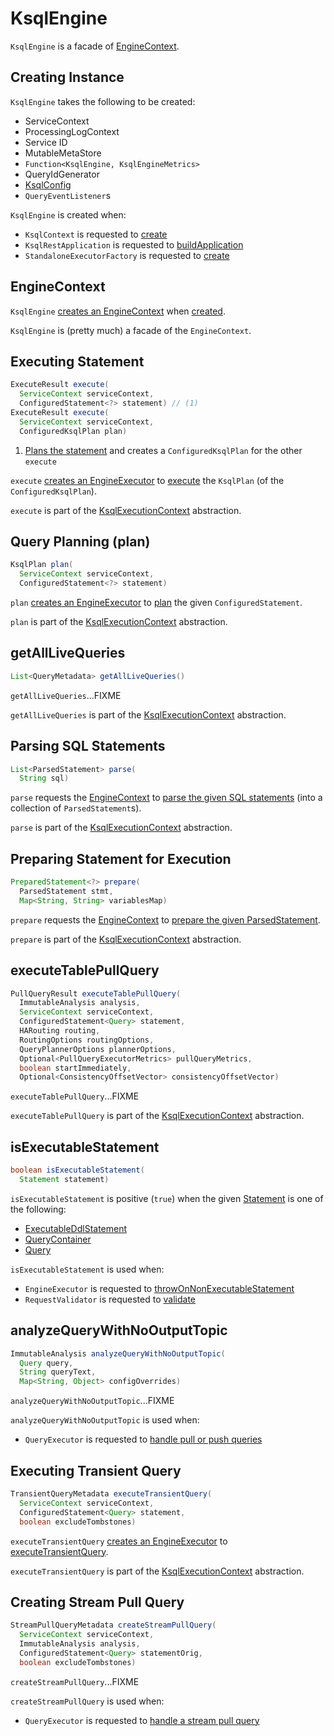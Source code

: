 # KsqlEngine

`KsqlEngine` is a facade of [EngineContext](#primaryContext).

## Creating Instance

`KsqlEngine` takes the following to be created:

* <span id="serviceContext"> ServiceContext
* <span id="processingLogContext"> ProcessingLogContext
* <span id="serviceId"> Service ID
* <span id="metaStore"> MutableMetaStore
* <span id="engineMetricsFactory"> `Function<KsqlEngine, KsqlEngineMetrics>`
* <span id="queryIdGenerator"> QueryIdGenerator
* <span id="ksqlConfig"> [KsqlConfig](KsqlConfig.md)
* <span id="queryEventListeners"> `QueryEventListener`s

`KsqlEngine` is created when:

* `KsqlContext` is requested to [create](embedded/KsqlContext.md#create)
* `KsqlRestApplication` is requested to [buildApplication](rest/KsqlRestApplication.md#buildApplication)
* `StandaloneExecutorFactory` is requested to [create](rest/StandaloneExecutorFactory.md#create)

## <span id="primaryContext"> EngineContext

`KsqlEngine` [creates an EngineContext](EngineContext.md#create) when [created](#creating-instance).

`KsqlEngine` is (pretty much) a facade of the `EngineContext`.

## <span id="execute"> Executing Statement

```java
ExecuteResult execute(
  ServiceContext serviceContext,
  ConfiguredStatement<?> statement) // (1)
ExecuteResult execute(
  ServiceContext serviceContext,
  ConfiguredKsqlPlan plan)
```

1. [Plans the statement](#plan) and creates a `ConfiguredKsqlPlan` for the other `execute`

`execute` [creates an EngineExecutor](EngineExecutor.md#create) to [execute](EngineExecutor.md#execute) the `KsqlPlan` (of the `ConfiguredKsqlPlan`).

`execute` is part of the [KsqlExecutionContext](KsqlExecutionContext.md#execute) abstraction.

## <span id="plan"> Query Planning (plan)

```java
KsqlPlan plan(
  ServiceContext serviceContext,
  ConfiguredStatement<?> statement)
```

`plan` [creates an EngineExecutor](EngineExecutor.md#create) to [plan](EngineExecutor.md#plan) the given `ConfiguredStatement`.

`plan` is part of the [KsqlExecutionContext](KsqlExecutionContext.md#plan) abstraction.

## <span id="getAllLiveQueries"> getAllLiveQueries

```java
List<QueryMetadata> getAllLiveQueries()
```

`getAllLiveQueries`...FIXME

`getAllLiveQueries` is part of the [KsqlExecutionContext](KsqlExecutionContext.md#getAllLiveQueries) abstraction.

## <span id="parse"> Parsing SQL Statements

```java
List<ParsedStatement> parse(
  String sql)
```

`parse` requests the [EngineContext](#primaryContext) to [parse the given SQL statements](EngineContext.md#parse) (into a collection of `ParsedStatement`s).

`parse` is part of the [KsqlExecutionContext](KsqlExecutionContext.md#parse) abstraction.

## <span id="prepare"> Preparing Statement for Execution

```java
PreparedStatement<?> prepare(
  ParsedStatement stmt,
  Map<String, String> variablesMap)
```

`prepare` requests the [EngineContext](#primaryContext) to [prepare the given ParsedStatement](EngineContext.md#prepare).

`prepare` is part of the [KsqlExecutionContext](KsqlExecutionContext.md#prepare) abstraction.

## <span id="executeTablePullQuery"> executeTablePullQuery

```java
PullQueryResult executeTablePullQuery(
  ImmutableAnalysis analysis,
  ServiceContext serviceContext,
  ConfiguredStatement<Query> statement,
  HARouting routing,
  RoutingOptions routingOptions,
  QueryPlannerOptions plannerOptions,
  Optional<PullQueryExecutorMetrics> pullQueryMetrics,
  boolean startImmediately,
  Optional<ConsistencyOffsetVector> consistencyOffsetVector)
```

`executeTablePullQuery`...FIXME

`executeTablePullQuery` is part of the [KsqlExecutionContext](KsqlExecutionContext.md#executeTablePullQuery) abstraction.

## <span id="isExecutableStatement"> isExecutableStatement

```java
boolean isExecutableStatement(
  Statement statement)
```

`isExecutableStatement` is positive (`true`) when the given [Statement](parser/Statement.md) is one of the following:

* [ExecutableDdlStatement](parser/ExecutableDdlStatement.md)
* [QueryContainer](parser/QueryContainer.md)
* [Query](parser/Query.md)

`isExecutableStatement` is used when:

* `EngineExecutor` is requested to [throwOnNonExecutableStatement](EngineExecutor.md#throwOnNonExecutableStatement)
* `RequestValidator` is requested to [validate](rest/RequestValidator.md#validate)

## <span id="analyzeQueryWithNoOutputTopic"> analyzeQueryWithNoOutputTopic

```java
ImmutableAnalysis analyzeQueryWithNoOutputTopic(
  Query query,
  String queryText,
  Map<String, Object> configOverrides)
```

`analyzeQueryWithNoOutputTopic`...FIXME

`analyzeQueryWithNoOutputTopic` is used when:

* `QueryExecutor` is requested to [handle pull or push queries](rest/QueryExecutor.md#handleQuery)

## <span id="executeTransientQuery"> Executing Transient Query

```java
TransientQueryMetadata executeTransientQuery(
  ServiceContext serviceContext,
  ConfiguredStatement<Query> statement,
  boolean excludeTombstones)
```

`executeTransientQuery` [creates an EngineExecutor](EngineExecutor.md#create) to [executeTransientQuery](EngineExecutor.md#executeTransientQuery).

`executeTransientQuery` is part of the [KsqlExecutionContext](KsqlExecutionContext.md#executeTransientQuery) abstraction.

## <span id="createStreamPullQuery"> Creating Stream Pull Query

```java
StreamPullQueryMetadata createStreamPullQuery(
  ServiceContext serviceContext,
  ImmutableAnalysis analysis,
  ConfiguredStatement<Query> statementOrig,
  boolean excludeTombstones)
```

`createStreamPullQuery`...FIXME

`createStreamPullQuery` is used when:

* `QueryExecutor` is requested to [handle a stream pull query](rest/QueryExecutor.md#handleStreamPullQuery)
